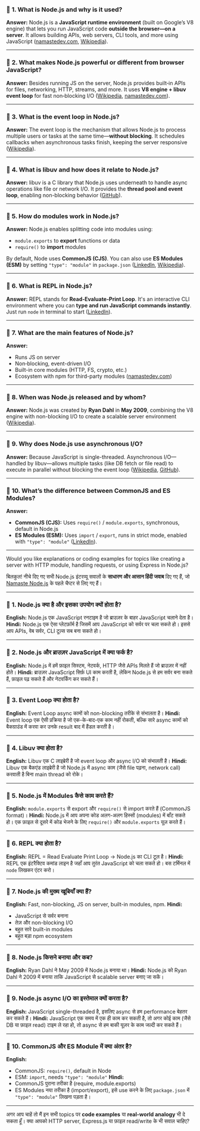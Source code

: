 

### 🔹 **1. What is Node.js and why is it used?**

**Answer:**
Node.js is a **JavaScript runtime environment** (built on Google’s V8 engine) that lets you run JavaScript code **outside the browser—on a server**. It allows building APIs, web servers, CLI tools, and more using JavaScript ([namastedev.com][1], [Wikipedia][2]).

---

### 🔹 **2. What makes Node.js powerful or different from browser JavaScript?**

**Answer:**
Besides running JS on the server, Node.js provides built‑in APIs for files, networking, HTTP, streams, and more. It uses **V8 engine + libuv event loop** for fast non‑blocking I/O ([Wikipedia][2], [namastedev.com][3]).

---

### 🔹 **3. What is the event loop in Node.js?**

**Answer:**
The event loop is the mechanism that allows Node.js to process multiple users or tasks at the same time—**without blocking**. It schedules callbacks when asynchronous tasks finish, keeping the server responsive ([Wikipedia][2]).

---

### 🔹 **4. What is libuv and how does it relate to Node.js?**

**Answer:**
libuv is a C library that Node.js uses underneath to handle async operations like file or network I/O. It provides the **thread pool and event loop**, enabling non-blocking behavior ([GitHub][4]).

---

### 🔹 **5. How do modules work in Node.js?**

**Answer:**
Node.js enables splitting code into modules using:

* `module.exports` to **export** functions or data
* `require()` to **import** modules

By default, Node uses **CommonJS (CJS)**. You can also use **ES Modules (ESM)** by setting `"type": "module"` in `package.json` ([LinkedIn][5], [Wikipedia][2]).

---

### 🔹 **6. What is REPL in Node.js?**

**Answer:**
REPL stands for **Read‑Evaluate‑Print Loop**. It's an interactive CLI environment where you can **type and run JavaScript commands instantly**. Just run `node` in terminal to start ([LinkedIn][5]).

---

### 🔹 **7. What are the main features of Node.js?**

**Answer:**

* Runs JS on server
* Non‑blocking, event-driven I/O
* Built-in core modules (HTTP, FS, crypto, etc.)
* Ecosystem with npm for third-party modules ([namastedev.com][3])

---

### 🔹 **8. When was Node.js released and by whom?**

**Answer:**
Node.js was created by **Ryan Dahl** in **May 2009**, combining the V8 engine with non-blocking I/O to create a scalable server environment ([Wikipedia][2]).

---

### 🔹 **9. Why does Node.js use asynchronous I/O?**

**Answer:**
Because JavaScript is single-threaded. Asynchronous I/O—handled by libuv—allows multiple tasks (like DB fetch or file read) to execute in parallel without blocking the event loop ([Wikipedia][2], [GitHub][4]).

---

### 🔹 **10. What’s the difference between CommonJS and ES Modules?**

**Answer:**

* **CommonJS (CJS):** Uses `require()` / `module.exports`, synchronous, default in Node.js
* **ES Modules (ESM):** Uses `import` / `export`, runs in strict mode, enabled with `"type": "module"` ([LinkedIn][5]).

---

Would you like explanations or coding examples for topics like creating a server with HTTP module, handling requests, or using Express in Node.js?

[1]: https://namastedev.com/learn/namaste-node/introduction-to-nodejs?utm_source=chatgpt.com "Episode-01 | Introduction to NodeJS - NamasteDev"
[2]: https://en.wikipedia.org/wiki/Node.js?utm_source=chatgpt.com "Node.js"
[3]: https://namastedev.com/learn/namaste-node?utm_source=chatgpt.com "Learn Backend from Scratch to Advanced - Namaste Node.js"
[4]: https://github.com/akshadjaiswal/Namaste-Nodejs?utm_source=chatgpt.com "akshadjaiswal/Namaste-Nodejs: Comprehensive Node.js ... - GitHub"
[5]: https://www.linkedin.com/posts/karthik-srinivasa-ganti_nodejs-javascript-webdevelopment-activity-7229473149694722049-6KSt?utm_source=chatgpt.com "Completed NamasteNodeJS by Akshay Saini - LinkedIn"


बिलकुल! नीचे दिए गए सभी Node.js इंटरव्यू सवालों के **साधारण और आसान हिंदी जवाब** दिए गए हैं, जो [Namaste Node.js](https://namastedev.com/learn/namaste-node/introduction-to-nodejs) के पहले चैप्टर से लिए गए हैं।

---

### 🔹 **1. Node.js क्या है और इसका उपयोग क्यों होता है?**

**English:**
Node.js एक JavaScript रनटाइम है जो ब्राउज़र के बाहर JavaScript चलाने देता है।
**Hindi:**
Node.js एक ऐसा प्लेटफ़ॉर्म है जिसमें आप JavaScript को सर्वर पर चला सकते हो। इससे आप APIs, वेब सर्वर, CLI टूल्स सब बना सकते हो।

---

### 🔹 **2. Node.js और ब्राउज़र JavaScript में क्या फर्क है?**

**English:**
Node.js में हमें फ़ाइल सिस्टम, नेटवर्क, HTTP जैसे APIs मिलते हैं जो ब्राउज़र में नहीं होते।
**Hindi:**
ब्राउज़र JavaScript सिर्फ़ UI काम करती है, लेकिन Node.js से हम सर्वर बना सकते हैं, फ़ाइल पढ़ सकते हैं और नेटवर्किंग कर सकते हैं।

---

### 🔹 **3. Event Loop क्या होता है?**

**English:**
Event Loop async कामों को non-blocking तरीके से संभालता है।
**Hindi:**
Event loop एक ऐसी प्रक्रिया है जो एक-के-बाद-एक काम नहीं रोकती, बल्कि सारे async कामों को बैकग्राउंड में करवा कर उनके result बाद में हैंडल करती है।

---

### 🔹 **4. Libuv क्या होता है?**

**English:**
Libuv एक C लाइब्रेरी है जो event loop और async I/O को संभालती है।
**Hindi:**
Libuv एक बैकएंड लाइब्रेरी है जो Node.js में async काम (जैसे file पढ़ना, network call) करवाती है बिना main thread को रोके।

---

### 🔹 **5. Node.js में Modules कैसे काम करते हैं?**

**English:**
`module.exports` से export और `require()` से import करते हैं (CommonJS format)।
**Hindi:**
Node.js में आप अपना कोड अलग-अलग हिस्सों (modules) में बाँट सकते हो। एक फ़ाइल से दूसरे में कोड भेजने के लिए `require()` और `module.exports` यूज़ करते हैं।

---

### 🔹 **6. REPL क्या होता है?**

**English:**
REPL = Read Evaluate Print Loop → Node.js का CLI टूल है।
**Hindi:**
REPL एक इंटरैक्टिव कमांड लाइन है जहाँ आप तुरंत JavaScript को चला सकते हो। बस टर्मिनल में `node` लिखकर एंटर करो।

---

### 🔹 **7. Node.js की मुख्य खूबियाँ क्या हैं?**

**English:**
Fast, non-blocking, JS on server, built-in modules, npm.
**Hindi:**

* JavaScript से सर्वर बनाना
* तेज़ और non-blocking I/O
* बहुत सारे built-in modules
* बहुत बड़ा npm ecosystem

---

### 🔹 **8. Node.js किसने बनाया और कब?**

**English:**
Ryan Dahl ने May 2009 में Node.js बनाया था।
**Hindi:**
Node.js को Ryan Dahl ने 2009 में बनाया ताकि JavaScript से scalable server बनाए जा सकें।

---

### 🔹 **9. Node.js async I/O का इस्तेमाल क्यों करता है?**

**English:**
JavaScript single-threaded है, इसलिए async से हम performance बेहतर कर सकते हैं।
**Hindi:**
JavaScript एक समय में एक ही काम कर सकती है, तो अगर कोई काम (जैसे DB या फ़ाइल read) टाइम ले रहा हो, तो async से हम बाकी यूज़र के काम जल्दी कर सकते हैं।

---

### 🔹 **10. CommonJS और ES Module में क्या अंतर है?**

**English:**

* CommonJS: `require()`, default in Node
* ESM: `import`, needs `"type": "module"`
  **Hindi:**
* CommonJS पुराना तरीका है (require, module.exports)
* ES Modules नया तरीका है (import/export), इसे use करने के लिए `package.json` में `"type": "module"` लिखना पड़ता है।

---

अगर आप चाहें तो मैं इन सभी topics पर **code examples** या **real-world analogy** भी दे सकता हूँ।
क्या आपको HTTP server, Express.js या फ़ाइल read/write के भी सवाल चाहिए?
